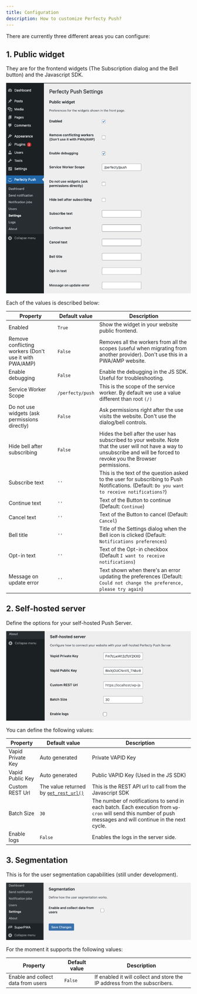 ```yaml
---
title: Configuration
description: How to customize Perfecty Push?
---
```


There are currently three different areas you can configure:

## 1. Public widget

They are for the frontend widgets (The Subscription dialog and the Bell button) and the Javascript SDK.

![images/settings-1.png](images/settings-1.png)

Each of the values is described below:

Property | Default value | Description
--- | --- | ---
Enabled | `True` | Show the widget in your website public frontend.
Remove conflicting workers (Don't use it with PWA/AMP) | `False` | Removes all the workers from all the scopes (useful when migrating from another provider). Don't use this in a PWA/AMP website.
Enable debugging | `False` | Enable the debugging in the JS SDK. Useful for troubleshooting.
Service Worker Scope | `/perfecty/push` | This is the scope of the service worker. By default we use a value different than root `(/)`
Do not use widgets (ask permissions directly) | `False` | Ask permissions right after the use visits the website. Don't use the dialog/bell controls.
Hide bell after subscribing | `False` | Hides the bell after the user has subscribed to your website. Note that the user will not have a way to unsubscribe and will be forced to revoke you the Browser permissions.
Subscribe text | `''` | This is the text of the question asked to the user for subscribing to Push Notifications. (Default: `Do you want to receive notifications?`)
Continue text | `''` | Text of the Button to continue (Default: `Continue`)
Cancel text | `''` | Text of the Button to cancel (Default: `Cancel`)
Bell title | `''` | Title of the Settings dialog when the Bell icon is clicked (Default: `Notifications preferences`)
Opt-in text | `''` | Text of the Opt-in checkbox (Default `I want to receive notifications`)
Message on update error | `''` | Text shown when there's an error updating the preferences (Default: `Could not change the preference, please try again`)

## 2. Self-hosted server

Define the options for your self-hosted Push Server.

![images/settings-2.png](images/settings-2.png)

You can define the following values:

Property | Default value | Description
--- | --- | ---
Vapid Private Key | Auto generated | Private VAPID Key
Vapid Public Key | Auto generated | Public VAPID Key (Used in the JS SDK)
Custom REST Url | The value returned by [`get_rest_url()`](https://developer.wordpress.org/reference/functions/get_rest_url/) | This is the REST API url to call from the Javascript SDK
Batch Size | `30` | The number of notifications to send in each batch. Each execution from `wp-cron` will send this number of push messages and will continue in the next cycle.
Enable logs | `False` | Enables the logs in the server side.

## 3. Segmentation

This is for the user segmentation capabilities (still under development).

![images/settings-3.png](images/settings-3.png)

For the moment it supports the following values:

Property | Default value | Description
--- | --- | ---
Enable and collect data from users | `False` | If enabled it will collect and store the IP address from the subscribers.
